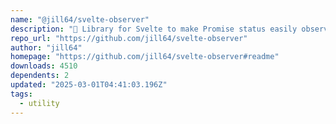 ```yaml
---
name: "@jill64/svelte-observer"
description: "🔭 Library for Svelte to make Promise status easily observable from outside"
repo_url: "https://github.com/jill64/svelte-observer"
author: "jill64"
homepage: "https://github.com/jill64/svelte-observer#readme"
downloads: 4510
dependents: 2
updated: "2025-03-01T04:41:03.196Z"
tags: 
  - utility
---
```

